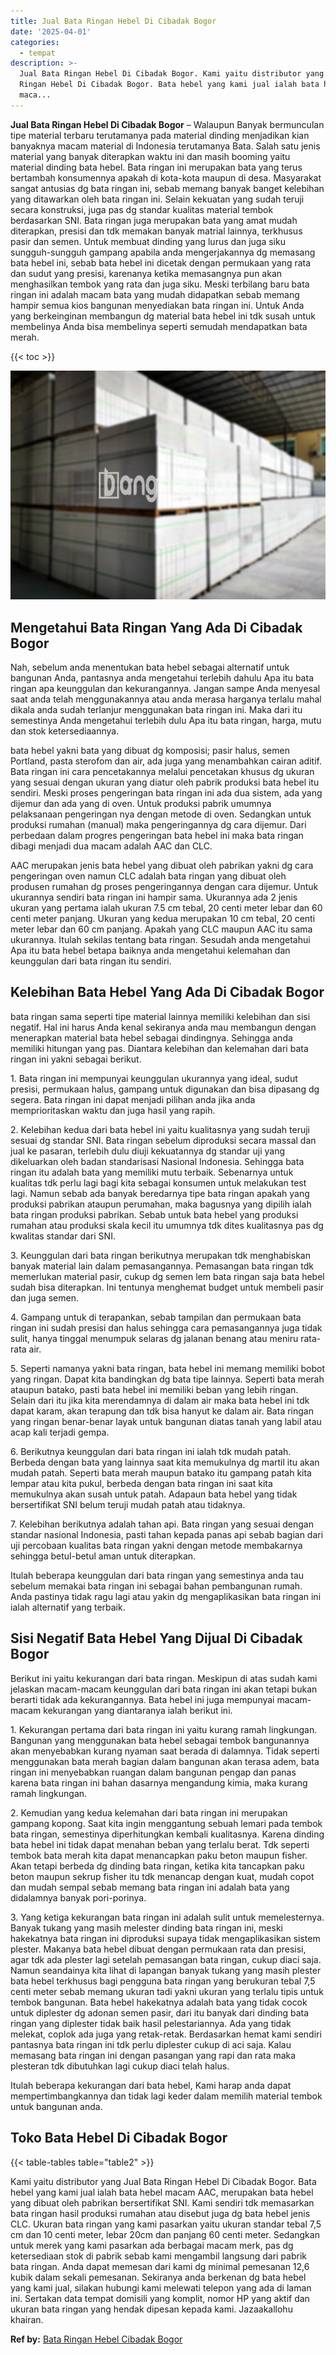 ```yaml
---
title: Jual Bata Ringan Hebel Di Cibadak Bogor
date: '2025-04-01'
categories:
  - tempat
description: >-
  Jual Bata Ringan Hebel Di Cibadak Bogor. Kami yaitu distributor yang Jual Bata
  Ringan Hebel Di Cibadak Bogor. Bata hebel yang kami jual ialah bata hebel
  maca...
---
```


**Jual Bata Ringan Hebel Di Cibadak Bogor** – Walaupun Banyak bermunculan tipe material terbaru terutamanya pada material dinding menjadikan kian banyaknya macam material di Indonesia terutamanya Bata. Salah satu jenis material yang banyak diterapkan waktu ini dan masih booming yaitu material dinding bata hebel. Bata ringan ini merupakan bata yang terus bertambah konsumennya apakah di kota-kota maupun di desa. Masyarakat sangat antusias dg bata ringan ini, sebab memang banyak banget kelebihan yang ditawarkan oleh bata ringan ini. Selain kekuatan yang sudah teruji secara konstruksi, juga pas dg standar kualitas material tembok berdasarkan SNI. Bata ringan juga merupakan bata yang amat mudah diterapkan, presisi dan tdk memakan banyak matrial lainnya, terkhusus pasir dan semen. Untuk membuat dinding yang lurus dan juga siku sungguh-sungguh gampang apabila anda mengerjakannya dg memasang bata hebel ini, sebab bata hebel ini dicetak dengan permukaan yang rata dan sudut yang presisi, karenanya ketika memasangnya pun akan menghasilkan tembok yang rata dan juga siku. Meski terbilang baru bata ringan ini adalah macam bata yang mudah didapatkan sebab memang hampir semua kios bangunan menyediakan bata ringan ini. Untuk Anda yang berkeinginan membangun dg material bata hebel ini tdk susah untuk membelinya Anda bisa membelinya seperti semudah mendapatkan bata merah.

{{< toc >}}

![Jual Bata Ringan Hebel Di Cibadak Bogor](/images/jual-hebel-murah-29.png)

## Mengetahui Bata Ringan Yang Ada Di Cibadak Bogor

Nah, sebelum anda menentukan bata hebel sebagai alternatif untuk bangunan Anda, pantasnya anda mengetahui terlebih dahulu Apa itu bata ringan apa keunggulan dan kekurangannya. Jangan sampe Anda menyesal saat anda telah menggunakannya atau anda merasa harganya terlalu mahal dikala anda sudah terlanjur menggunakan bata ringan ini. Maka dari itu semestinya Anda mengetahui terlebih dulu Apa itu bata ringan, harga, mutu dan stok ketersediaannya.

bata hebel yakni bata yang dibuat dg komposisi; pasir halus, semen Portland, pasta sterofom dan air, ada juga yang menambahkan cairan aditif. Bata ringan ini cara pencetakannya melalui pencetakan khusus dg ukuran yang sesuai dengan ukuran yang diatur oleh pabrik produksi bata hebel itu sendiri. Meski proses pengeringan bata ringan ini ada dua sistem, ada yang dijemur dan ada yang di oven. Untuk produksi pabrik umumnya pelaksanaan pengeringan nya dengan metode di oven. Sedangkan untuk produksi rumahan (manual) maka pengeringannya dg cara dijemur. Dari perbedaan dalam progres pengeringan bata hebel ini maka bata ringan dibagi menjadi dua macam adalah AAC dan CLC.

AAC merupakan jenis bata hebel yang dibuat oleh pabrikan yakni dg cara pengeringan oven namun CLC adalah bata ringan yang dibuat oleh produsen rumahan dg proses pengeringannya dengan cara dijemur. Untuk ukurannya sendiri bata ringan ini hampir sama. Ukurannya ada 2 jenis ukuran yang pertama ialah ukuran 7.5 cm tebal, 20 centi meter lebar dan 60 centi meter panjang. Ukuran yang kedua merupakan 10 cm tebal, 20 centi meter lebar dan 60 cm panjang. Apakah yang CLC maupun AAC itu sama ukurannya. Itulah sekilas tentang bata ringan. Sesudah anda mengetahui Apa itu bata hebel betapa baiknya anda mengetahui kelemahan dan keunggulan dari bata ringan itu sendiri.

## Kelebihan Bata Hebel Yang Ada Di Cibadak Bogor

bata ringan sama seperti tipe material lainnya memiliki kelebihan dan sisi negatif. Hal ini harus Anda kenal sekiranya anda mau membangun dengan menerapkan material bata hebel sebagai dindingnya. Sehingga anda memiliki hitungan yang pas. Diantara kelebihan dan kelemahan dari bata ringan ini yakni sebagai berikut.

1\. Bata ringan ini mempunyai keunggulan ukurannya yang ideal, sudut presisi, permukaan halus, gampang untuk digunakan dan bisa dipasang dg segera. Bata ringan ini dapat menjadi pilihan anda jika anda memprioritaskan waktu dan juga hasil yang rapih.

2\. Kelebihan kedua dari bata hebel ini yaitu kualitasnya yang sudah teruji sesuai dg standar SNI. Bata ringan sebelum diproduksi secara massal dan jual ke pasaran, terlebih dulu diuji kekuatannya dg standar uji yang dikeluarkan oleh badan standarisasi Nasional Indonesia. Sehingga bata ringan itu adalah bata yang memiliki mutu terbaik. Sebenarnya untuk kualitas tdk perlu lagi bagi kita sebagai konsumen untuk melakukan test lagi. Namun sebab ada banyak beredarnya tipe bata ringan apakah yang produksi pabrikan ataupun perumahan, maka bagusnya yang dipilih ialah bata ringan produksi pabrikan. Sebab untuk bata hebel yang produksi rumahan atau produksi skala kecil itu umumnya tdk dites kualitasnya pas dg kwalitas standar dari SNI.

3\. Keunggulan dari bata ringan berikutnya merupakan tdk menghabiskan banyak material lain dalam pemasangannya. Pemasangan bata ringan tdk memerlukan material pasir, cukup dg semen lem bata ringan saja bata hebel sudah bisa diterapkan. Ini tentunya menghemat budget untuk membeli pasir dan juga semen.

4\. Gampang untuk di terapankan, sebab tampilan dan permukaan bata ringan ini sudah presisi dan halus sehingga cara pemasangannya juga tidak sulit, hanya tinggal menumpuk selaras dg jalanan benang atau meniru rata-rata air.

5\. Seperti namanya yakni bata ringan, bata hebel ini memang memiliki bobot yang ringan. Dapat kita bandingkan dg bata tipe lainnya. Seperti bata merah ataupun batako, pasti bata hebel ini memiliki beban yang lebih ringan. Selain dari itu jika kita merendamnya di dalam air maka bata hebel ini tdk dapat karam, akan terapung dan tdk bisa hanyut ke dalam air. Bata ringan yang ringan benar-benar layak untuk bangunan diatas tanah yang labil atau acap kali terjadi gempa.

6\. Berikutnya keunggulan dari bata ringan ini ialah tdk mudah patah. Berbeda dengan bata yang lainnya saat kita memukulnya dg martil itu akan mudah patah. Seperti bata merah maupun batako itu gampang patah kita lempar atau kita pukul, berbeda dengan bata ringan ini saat kita memukulnya akan susah untuk patah. Adapaun bata hebel yang tidak bersertifikat SNI belum teruji mudah patah atau tidaknya.

7\. Kelebihan berikutnya adalah tahan api. Bata ringan yang sesuai dengan standar nasional Indonesia, pasti tahan kepada panas api sebab bagian dari uji percobaan kualitas bata ringan yakni dengan metode membakarnya sehingga betul-betul aman untuk diterapkan.

Itulah beberapa keunggulan dari bata ringan yang semestinya anda tau sebelum memakai bata ringan ini sebagai bahan pembangunan rumah. Anda pastinya tidak ragu lagi atau yakin dg mengaplikasikan bata ringan ini ialah alternatif yang terbaik.

## Sisi Negatif Bata Hebel Yang Dijual Di Cibadak Bogor

Berikut ini yaitu kekurangan dari bata ringan. Meskipun di atas sudah kami jelaskan macam-macam keunggulan dari bata ringan ini akan tetapi bukan berarti tidak ada kekurangannya. Bata hebel ini juga mempunyai macam-macam kekurangan yang diantaranya ialah berikut ini.

1\. Kekurangan pertama dari bata ringan ini yaitu kurang ramah lingkungan. Bangunan yang menggunakan bata hebel sebagai tembok bangunannya akan menyebabkan kurang nyaman saat berada di dalamnya. Tidak seperti menggunakan bata merah bagian dalam bangunan akan terasa adem, bata ringan ini menyebabkan ruangan dalam bangunan pengap dan panas karena bata ringan ini bahan dasarnya mengandung kimia, maka kurang ramah lingkungan.

2\. Kemudian yang kedua kelemahan dari bata ringan ini merupakan gampang kopong. Saat kita ingin menggantung sebuah lemari pada tembok bata ringan, semestinya diperhitungkan kembali kualitasnya. Karena dinding bata hebel ini tidak dapat menahan beban yang terlalu berat. Tdk seperti tembok bata merah kita dapat menancapkan paku beton maupun fisher. Akan tetapi berbeda dg dinding bata ringan, ketika kita tancapkan paku beton maupun sekrup fisher itu tdk menancap dengan kuat, mudah copot dan mudah sempal sebab memang bata ringan ini adalah bata yang didalamnya banyak pori-porinya.

3\. Yang ketiga kekurangan bata ringan ini adalah sulit untuk memelesternya. Banyak tukang yang masih melester dinding bata ringan ini, meski hakekatnya bata ringan ini diproduksi supaya tidak mengaplikasikan sistem plester. Makanya bata hebel dibuat dengan permukaan rata dan presisi, agar tdk ada plester lagi setelah pemasangan bata ringan, cukup diaci saja. Namun seandainya kita lihat di lapangan banyak tukang yang masih plester bata hebel terkhusus bagi pengguna bata ringan yang berukuran tebal 7,5 centi meter sebab memang ukuran tadi yakni ukuran yang terlalu tipis untuk tembok bangunan. Bata hebel hakekatnya adalah bata yang tidak cocok untuk diplester dg adonan semen pasir, dari itu banyak dari dinding bata ringan yang diplester tidak baik hasil pelestariannya. Ada yang tidak melekat, coplok ada juga yang retak-retak. Berdasarkan hemat kami sendiri pantasnya bata ringan ini tdk perlu diplester cukup di aci saja. Kalau memasang bata ringan ini dengan pasangan yang rapi dan rata maka plesteran tdk dibutuhkan lagi cukup diaci telah halus.

Itulah beberapa kekurangan dari bata hebel, Kami harap anda dapat mempertimbangkannya dan tidak lagi keder dalam memilih material tembok untuk bangunan anda.

## Toko Bata Hebel Di Cibadak Bogor

{{< table-tables table="table2" >}}

Kami yaitu distributor yang Jual Bata Ringan Hebel Di Cibadak Bogor. Bata hebel yang kami jual ialah bata hebel macam AAC, merupakan bata hebel yang dibuat oleh pabrikan bersertifikat SNI. Kami sendiri tdk memasarkan bata ringan hasil produksi rumahan atau disebut juga dg bata hebel jenis CLC. Ukuran bata ringan yang kami pasarkan yaitu ukuran standar tebal 7,5 cm dan 10 centi meter, lebar 20cm dan panjang 60 centi meter. Sedangkan untuk merek yang kami pasarkan ada berbagai macam merk, pas dg ketersediaan stok di pabrik sebab kami mengambil langsung dari pabrik bata ringan. Anda dapat memesan dari kami dg minimal pemesanan 12,6 kubik dalam sekali pemesanan. Sekiranya anda berkenan dg bata hebel yang kami jual, silakan hubungi kami melewati telepon yang ada di laman ini. Sertakan data tempat domisili yang komplit, nomor HP yang aktif dan ukuran bata ringan yang hendak dipesan kepada kami. Jazaakallohu khairan.

**Ref by:** [Bata Ringan Hebel Cibadak Bogor](https://id.wikipedia.org/wiki/Bata)
